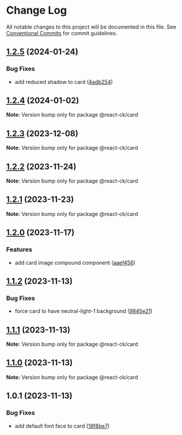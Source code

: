 # Change Log

All notable changes to this project will be documented in this file.
See [Conventional Commits](https://conventionalcommits.org) for commit guidelines.

## [1.2.5](https://github.com/abelflopes/react-ck/compare/@react-ck/card@1.2.4...@react-ck/card@1.2.5) (2024-01-24)


### Bug Fixes

* add reduced shadow to card ([4adb254](https://github.com/abelflopes/react-ck/commit/4adb254a036e6e56dc557ae4439811e941cded90))



## [1.2.4](https://github.com/abelflopes/react-ck/compare/@react-ck/card@1.2.3...@react-ck/card@1.2.4) (2024-01-02)

**Note:** Version bump only for package @react-ck/card





## [1.2.3](https://github.com/abelflopes/react-ck/compare/@react-ck/card@1.2.2...@react-ck/card@1.2.3) (2023-12-08)

**Note:** Version bump only for package @react-ck/card





## [1.2.2](https://github.com/abelflopes/react-ck/compare/@react-ck/card@1.2.1...@react-ck/card@1.2.2) (2023-11-24)

**Note:** Version bump only for package @react-ck/card





## [1.2.1](https://github.com/abelflopes/react-ck/compare/@react-ck/card@1.2.0...@react-ck/card@1.2.1) (2023-11-23)

**Note:** Version bump only for package @react-ck/card





## [1.2.0](https://github.com/abelflopes/react-ck/compare/@react-ck/card@1.1.2...@react-ck/card@1.2.0) (2023-11-17)


### Features

* add card image compound component ([aaef456](https://github.com/abelflopes/react-ck/commit/aaef456e768fcb2148883b3c614d6d64778fcc10))



## [1.1.2](https://github.com/abelflopes/react-ck/compare/@react-ck/card@1.1.1...@react-ck/card@1.1.2) (2023-11-13)


### Bug Fixes

* force card to have neutral-light-1 background ([9845e21](https://github.com/abelflopes/react-ck/commit/9845e21459fbfadc33ad42194870afda86048999))



## [1.1.1](https://github.com/abelflopes/react-ck/compare/@react-ck/card@1.1.0...@react-ck/card@1.1.1) (2023-11-13)

**Note:** Version bump only for package @react-ck/card





## [1.1.0](https://github.com/abelflopes/react-ck/compare/@react-ck/card@1.0.1...@react-ck/card@1.1.0) (2023-11-13)

**Note:** Version bump only for package @react-ck/card





## 1.0.1 (2023-11-13)


### Bug Fixes

* add default font face to card ([18f8be7](https://github.com/abelflopes/react-ck/commit/18f8be7e105de866e0579b4b00100fa5618dcc45))

